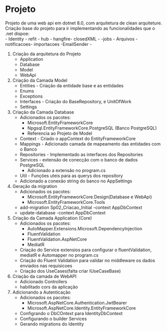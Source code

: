 # Projeto

Projeto de uma web api em dotnet 8.0, com arquitetura de clean arquiteture.   
Criação base do projeto para ir implementando as funcionalidades que o .net dispoe:   
    - Identity - refit - hub - hangfire- closedXML - -jobs - Arquivos - notificacoes- importacoes -EmailSender -


1. Criação da arquitetura do Projeto
    - Application
    - Database
    - Model
    - WebApi
2. Criação da Camada Model
    - Entities - Criação da entidade base e as entidades
    - Enums
    - Exceptions
    - Interfaces -  Criação do BaseRepository, e UnitOfWork
    - Settings
3. Criação da Camada Database
    - Adicionados os pacotes:
        - Microsoft.EntityFrameworkCore
        - Npgsql.EntityFrameworkCore.PostgreSQL (Banco PostgreSQL)
        - Referencia ao Projeto de Model
    - Context - Criado o appContext do EntityFrameworkCore
    - Mappings - Adicionado camada de mapeamento das entidades com o Banco
    - Repositories - Implementado as interfaces dos Repositories
    - Services - extensão de conecção com o banco de dados PostgreSQL
        - Adicionado a extensão no program.cs
    - Util - Funções uteis para as querys dos repository
    - Adicionado a conexão string do banco no AppSettings
4. Geração da migration
    - Adicionados os pacotes:
        - Microsoft.EntityFrameworkCore.Design(Database e WebApi)
        - Microsoft.EntityFrameworkCore.Tools
    - add-migration Sp02_Criacao_Initial -context AppDbContext
    - update-database -context AppDbContext
5. Criação da Camada Application (Core)
    - Adicionados os pacotes:
        - AutoMapper.Extensions.Microsoft.DependencyInjection
        - FluentValidation
        - FluentValidation.AspNetCore
        - MediatR
    - Criação do Service extensios para configurar o fluentValidation, mediatR e Automapper no program.cs
    - Criação do Fluent Validation para validar no middleware os dados enviados nas requisicoes
    - Criação dos UseCases(falta criar IUseCaseBase)
6. Criação da camada de WebAPI
    - Adicionado Controllers
    - habilitado cors da aplicação
7. Adicionando a Autenticação
    - Adicionados os pacotes:
        - Microsoft.AspNetCore.Authentication.JwtBearer
        - Microsoft.AspNetCore.Identity.EntityFrameworkCore
    - Configrando o DbCOntext para IdentityDbContext
    - Configurando o builder Services
    - Gerando migrations do Identity